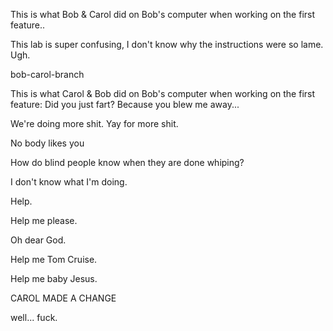
This is what Bob & Carol did on Bob's computer when working on the first feature..

This lab is super confusing, I don't know why the instructions were so lame. Ugh.

bob-carol-branch

This is what Carol & Bob did on Bob's computer when working on the first feature: Did you just fart? Because you blew me away...

We're doing more shit. Yay for more shit.


No body likes you

How do blind people know when they are done whiping? 

I don't know what I'm doing.

Help.

Help me please.

Oh dear God. 

Help me Tom Cruise. 

Help me baby Jesus. 

CAROL MADE A CHANGE

well... fuck.



